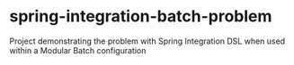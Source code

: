 # spring-integration-batch-problem
Project demonstrating the problem with Spring Integration DSL when used within a Modular Batch configuration

